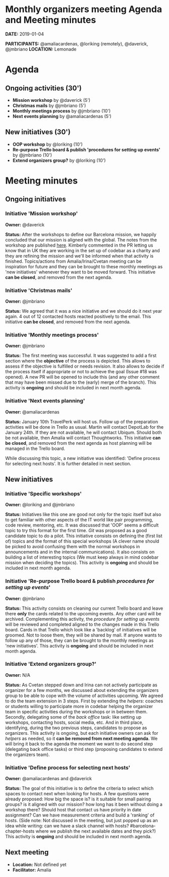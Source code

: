 # Monthly organizers meeting Agenda and Meeting minutes

**DATE:** 2019-01-04

**PARTICIPANTS:** @amaliacardenas, @loriking (remotely), @daverick, @jmbriano
**LOCATION:** Lemonade

# Agenda

## Ongoing activities (30')

* **Mission workshop** by @daverick (5')
* **Christmas mails** by @jmbriano (5')
* **Monthly meetings process** by @jmbriano (10')
* **Next events planning** by @amaliacardenas (5')

## New initiatives (30')

* **OOP workshop** by @loriking (10')
* **Re-purpose Trello board & publish 'procedures for setting up events'** by @jmbriano (10')
* **Extend organizers group?** by @loriking (10')

# Meeting minutes
## Ongoing initiatives

### Initiative 'Mission workshop'

**Owner:** @daverick

**Status:** After the workshops to define our Barcelona mission, we happily concluded that our mission is aligned with the global. The notes from the workshop are published [here](../../../organisers_meetings/2018-12-05@lemonade/minutes.md). Kimberly commented in the PR letting us know that in UK they are working in the set up of codebar as a charity and they are refining the mission and we'll be informed when that activity is finished. Topics/actions from Amalia/Irina/Cvetan meeting can be inspiration for future and they can be brought to these monthly meetings as 'new initiatives' whenever they want to be moved forward. This initiative **can be closed**, and removed from the next agenda.

### Initiative 'Christmas mails'

**Owner:** @jmbriano

**Status:** We agreed that it was a nice initiative and we should do it next year again. 4 out of 12 contacted hosts reacted positively to the email. This initiative **can be closed**, and removed from the next agenda.

### Initiative 'Monthly meetings process'

**Owner:** @jmbriano

**Status:** The first meeting was successful. It was suggested to add a first section where the **objective** of the process is depicted. This allows to assess if the objective is fulfilled or needs revision. It also allows to decide if the process itself if appropriate or not to achieve the goal (Issue #18 was opened). A new PR will be opened to include this (and any other comment that may have been missed due to the (early) merge of the branch). This activity is **ongoing** and should be included in next month agenda.

### Initiative 'Next events planning'

**Owner:** @amaliacardenas

**Status:** January 10th TravelPerk will host us. Follow up of the preparation activities will be done in Trello as usual. Martin will contact DepotLab for the January 24th. If they are not available, he will contact Ubiqum. Should both be not available, then Amalia will contact Thoughtworks. This initiative **can be closed**, and removed from the next agenda as host planning will be managed in the Trello board.

While discussing this topic, a new initiative was identified: 'Define process for selecting next hosts'. It is further detailed in next section.

## New initiatives

### Initiative 'Specific workshops'

**Owner:** @loriking and @jmbriano

**Status:** Initiatives like this one are good not only for the topic itself but also to get familiar with other aspects of the IT world like pair programming, code review, mentoring, etc. It was discussed that 'OOP' seems a difficult topic to try this format for the first time. _Git_ was proposed as a good candidate topic to do a pilot. This initiative consists on defining the (first list of) topics and the format of this special workshops (A clever name should be picked to avoid confusing them with the normal workshops in announcements and in the internal communications). It also consists on building a list of interesting topics (We must keep always in mind codebar mission when deciding the topics). This activity is **ongoing** and should be included in next month agenda.

### Initiative 'Re-purpose Trello board & publish _procedures for setting up events_'

**Owner:** @jmbriano

**Status:** This activity consists on cleaning our current Trello board and leave there **only** the cards related to the upcoming events. Any other card will be archived. Complementing this activity, the _procedure for setting up events_ will be reviewed and completed aligned to the changes made in this Trello board. Cards in that Trello which look like a 'backlog' of initiatives will be groomed. Not to loose them, they will be shared by mail. If anyone wants to follow up any of those, they can be brought to the monthly meetings as 'new initiatives'. This activity is **ongoing** and should be included in next month agenda.

### Initiative 'Extend organizers group?'

**Owner:** N/A

**Status:** As Cvetan stepped down and Irina can not actively participate as organizer for a few months, we discussed about extending the organizers group to be able to cope with the volume of activities upcoming. We agreed to do the team extension in 3 steps. First by extending the _helpers_: coaches or students willing to participate more in codebar helping the organizer team in specific activities during the workshops or in between them. Secondly, delegating some of the _back office_ task: like setting up workshops, contacting hosts, social media, etc. And in third place, identifying, during the two previous steps, candidates to propose as organizers. This activity is ongoing, but each initiative owners can ask for _helpers_ as needed, so it **can be removed from next meeting agenda**. We will bring it back to the agenda the moment we want to do second step (delegating back office tasks) or third step (proposing candidates to extend the organizers team).

### Initiative 'Define process for selecting next hosts'

**Owner:** @amaliacardenas and @daverick

**Status:** The goal of this initiative is to define the criteria to select which spaces to contact next when looking for hosts. A few questions were already proposed: How big the space is? is it suitable for small pairing groups? is it aligned with our mission? how long has it been without doing a workshop there? Should host that contact us have priority in date assignment? Can we have measurement criteria and build a 'ranking' of hosts. (Side note: Not discussed in the meeting, but just popped up as an idea while writing: can we have a slack channel with hosts? #barcelona-chapter-hosts where we publish the next available dates and they pick?)  This activity is **ongoing** and should be included in next month agenda.

## Next meeting

* **Location:** Not defined yet
* **Facilitator:** Amalia
